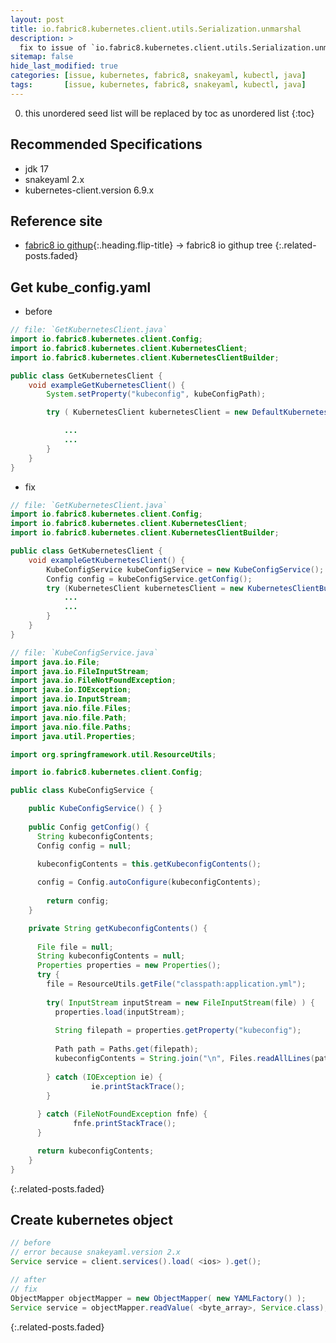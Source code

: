 ```yaml
---
layout: post
title: io.fabric8.kubernetes.client.utils.Serialization.unmarshal
description: >
  fix to issue of `io.fabric8.kubernetes.client.utils.Serialization.unmarshal`
sitemap: false
hide_last_modified: true
categories: [issue, kubernetes, fabric8, snakeyaml, kubectl, java]
tags:       [issue, kubernetes, fabric8, snakeyaml, kubectl, java]
---
```


0. this unordered seed list will be replaced by toc as unordered list
{:toc}

## Recommended Specifications

- jdk 17
- snakeyaml 2.x
- kubernetes-client.version 6.9.x

## Reference site

- [fabric8 io githup]{:.heading.flip-title}  &rarr; fabric8 io githup tree
{:.related-posts.faded}

## Get kube_config.yaml

- before

```java
// file: `GetKubernetesClient.java`
import io.fabric8.kubernetes.client.Config;
import io.fabric8.kubernetes.client.KubernetesClient;
import io.fabric8.kubernetes.client.KubernetesClientBuilder;

public class GetKubernetesClient {
    void exampleGetKubernetesClient() {
        System.setProperty("kubeconfig", kubeConfigPath);

        try ( KubernetesClient kubernetesClient = new DefaultKubernetesClient() ) {

            ...
            ...
        }
    }
}
```

- fix

```java
// file: `GetKubernetesClient.java`
import io.fabric8.kubernetes.client.Config;
import io.fabric8.kubernetes.client.KubernetesClient;
import io.fabric8.kubernetes.client.KubernetesClientBuilder;

public class GetKubernetesClient {
    void exampleGetKubernetesClient() {
        KubeConfigService kubeConfigService = new KubeConfigService();	
        Config config = kubeConfigService.getConfig(); 
        try (KubernetesClient kubernetesClient = new KubernetesClientBuilder().withConfig(config).build() ) {
            ...
            ...
        }
    }
}
```

```java
// file: `KubeConfigService.java`
import java.io.File;
import java.io.FileInputStream;
import java.io.FileNotFoundException;
import java.io.IOException;
import java.io.InputStream;
import java.nio.file.Files;
import java.nio.file.Path;
import java.nio.file.Paths;
import java.util.Properties;

import org.springframework.util.ResourceUtils;

import io.fabric8.kubernetes.client.Config;

public class KubeConfigService {

    public KubeConfigService() { }
    
    public Config getConfig() {
      String kubeconfigContents;
      Config config = null;
      
      kubeconfigContents = this.getKubeconfigContents();

      config = Config.autoConfigure(kubeconfigContents);
      
        return config;
    }

    private String getKubeconfigContents() {
      
      File file = null;
      String kubeconfigContents = null;
      Properties properties = new Properties();
      try {
        file = ResourceUtils.getFile("classpath:application.yml");
        
        try( InputStream inputStream = new FileInputStream(file) ) {
          properties.load(inputStream);
          
          String filepath = properties.getProperty("kubeconfig");
          
          Path path = Paths.get(filepath);
          kubeconfigContents = String.join("\n", Files.readAllLines(path));
          
        } catch (IOException ie) {
                  ie.printStackTrace();
        } 
        
      } catch (FileNotFoundException fnfe) {
              fnfe.printStackTrace();
      } 

      return kubeconfigContents;
    }
}
```

{:.related-posts.faded}

## Create kubernetes object

```java
// before
// error because snakeyaml.version 2.x
Service service = client.services().load( <ios> ).get();

// after
// fix
ObjectMapper objectMapper = new ObjectMapper( new YAMLFactory() );
Service service = objectMapper.readValue( <byte_array>, Service.class);
```

{:.related-posts.faded}


[fabric8 io githup]: https://github.com/fabric8io/kubernetes-client/tree/main
